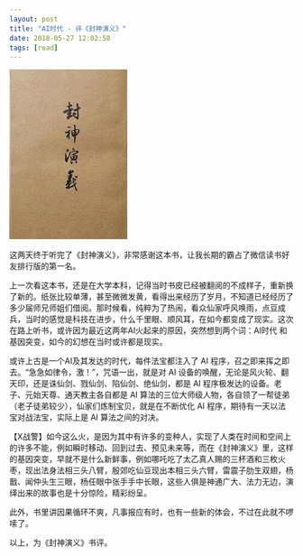 ```yaml
---
layout: post
title: "AI时代 - 评《封神演义》"
date: 2018-05-27 12:02:58
tags: [read]
---
```


![封神演义](assets/images/fengshenyanyi.jpg)

这两天终于听完了《封神演义》，非常感谢这本书，让我长期的霸占了微信读书好友排行版的第一名。

上一次看这本书，还是在大学本科，记得当时书皮已经被翻阅的不成样子，重新换了新的。纸张比较单薄，甚至微微发黄，看得出来经历了岁月，不知道已经经历了多少届师兄师姐们借阅。那时候看，纯粹为了热闹，看众仙家呼风唤雨，点豆成兵，当时的感觉是科技在进步，什么千里眼、顺风耳，在如今都变成了现实。这次在路上听书，或许因为最近这两年AI火起来的原因，突然想到两个词：AI时代 和 基因突变，如今的幻想在当时或许都是现实。

或许上古是一个AI及其发达的时代，每件法宝都注入了 AI 程序，召之即来挥之即去。“急急如律令，激！”，咒语一出，就是对 AI 设备的唤醒，无论是风火轮、翻天印，还是诛仙剑、戮仙剑、陷仙剑、绝仙剑，都是 AI 程序极发达的设备。老子、元始天尊、通天教主各自都是 AI 算法的三位大师级人物，各自领了一帮徒弟（老子徒弟较少），仙家们炼制宝贝，就是在不断优化 AI 程序，期待有一天以法宝对战法宝，实际上是 AI 算法之间的对决。

【X战警】如今这么火，是因为其中有许多的变种人，实现了人类在时间和空间上的许多不能，例如瞬时移动、回到过去、预见未来等，而在《封神演义》里，这样的基因突变，早就不是什么新鲜事，例如哪吒吃了太乙真人赐的三杯酒和三枚火枣，现出法身法相三头八臂，殷郊吃仙豆现出本相三头六臂，雷震子肋生双翅，杨戬、闻仲头生三眼，杨任眼中张手手中长眼，这些人俱是神通广大、法力无边，演绎出来的故事也是十分惊险，精彩纷呈。

此外，书里讲因果循环不爽，凡事报应有时，也有一些新的体会，不过在此就不啰嗦了。

以上，为《封神演义》书评。